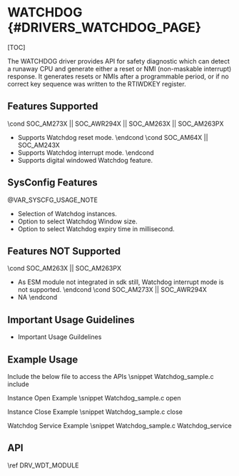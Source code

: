 # WATCHDOG {#DRIVERS_WATCHDOG_PAGE}

[TOC]

The WATCHDOG driver provides API for safety diagnostic which can detect a runaway CPU and
generate either a reset or NMI (non-maskable interrupt) response. It generates resets or NMIs after a
programmable period, or if no correct key sequence was written to the RTIWDKEY register.


## Features Supported
\cond SOC_AM273X || SOC_AWR294X || SOC_AM263X || SOC_AM263PX
- Supports Watchdog reset mode.
\endcond
\cond SOC_AM64X || SOC_AM243X
- Supports Watchdog interrupt mode.
\endcond
- Supports digital windowed Watchdog feature.

## SysConfig Features

@VAR_SYSCFG_USAGE_NOTE

- Selection of Watchdog instances.
- Option to select Watchdog Window size.
- Option to select Watchdog expiry time in millisecond.

## Features NOT Supported
\cond SOC_AM263X || SOC_AM263PX
- As ESM module not integrated in sdk still, Watchdog interrupt mode is not supported.
\endcond
\cond SOC_AM273X || SOC_AWR294X
- NA
\endcond

## Important Usage Guidelines

- Important Usage Guildelines

## Example Usage

Include the below file to access the APIs
\snippet Watchdog_sample.c include

Instance Open Example
\snippet Watchdog_sample.c open

Instance Close Example
\snippet Watchdog_sample.c close

Watchdog Service Example
\snippet Watchdog_sample.c Watchdog_service

## API

\ref DRV_WDT_MODULE
